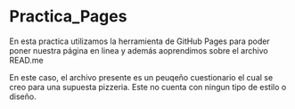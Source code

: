 # Practica_Pages

En esta practica utilizamos la herramienta de GitHub Pages para poder poner nuestra página en linea y además aoprendimos sobre el archivo READ.me 

En este caso, el archivo presente es un peuqeño cuestionario el cual se creo para una supuesta pizzeria. Este no cuenta con ningun tipo de estilo o diseño.
